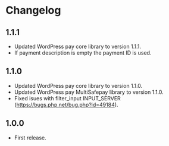 # Changelog

## 1.1.1
*	Updated WordPress pay core library to version 1.1.1.
*	If payment description is empty the payment ID is used.

## 1.1.0
*	Updated WordPress pay core library to version 1.1.0.
*	Updated WordPress pay MultiSafepay library to version 1.1.0.
*	Fixed isues with filter_input INPUT_SERVER (https://bugs.php.net/bug.php?id=49184).

## 1.0.0
*	First release.
